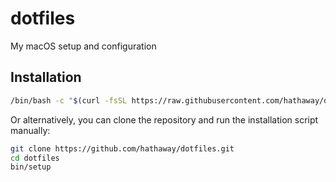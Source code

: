 # dotfiles
My macOS setup and configuration

## Installation

```bash
/bin/bash -c "$(curl -fsSL https://raw.githubusercontent.com/hathaway/dotfiles/HEAD/install.sh)"
```

Or alternatively, you can clone the repository and run the installation script manually:

```bash
git clone https://github.com/hathaway/dotfiles.git
cd dotfiles
bin/setup
```
